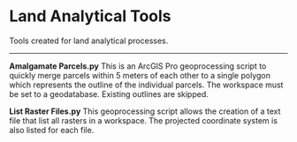 # Land Analytical Tools
Tools created for land analytical processes. 

***

**Amalgamate Parcels.py**
This is an ArcGIS Pro geoprocessing script to quickly merge parcels within 5 meters of each other to a single polygon which represents the outline of the individual parcels. The workspace must be set to a geodatabase. Existing outlines are skipped. 


**List Raster Files.py**
This geoprocessing script allows the creation of a text file that list all rasters in a workspace. The projected coordinate system is also listed for each file. 
